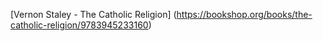 [Vernon Staley - The Catholic Religion] (https://bookshop.org/books/the-catholic-religion/9783945233160)
